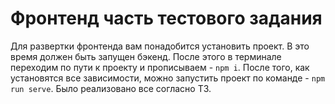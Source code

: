 # Фронтенд часть тестового задания

Для развертки фронтенда вам понадобится установить проект. В это время должен быть запущен бэкенд.
После этого в терминале переходим по пути к проекту и прописываем - `npm i`.
После того, как установятся все зависимости, можно запустить проект по команде - `npm run serve`. Было реализовано все согласно ТЗ.
